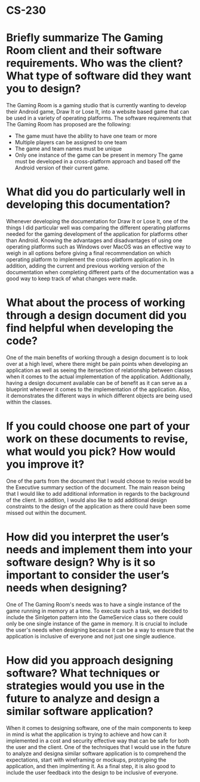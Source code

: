 # CS-230
# Briefly summarize The Gaming Room client and their software requirements. Who was the client? What type of software did they want you to design?
The Gaming Room is a gaming studio that is currently wanting to develop their Android game, Draw It or Lose It, into a website based game that can be used in a variety of operating platforms. The software requirements that The Gaming Room has proposed are the following:
- The game must have the ability to have one team or more
- Multiple players can be assigned to one team
- The game and team names must be unique
- Only one instance of the game can be present in memory
The game must be developed in a cross-platform approach and based off the Android version of their current game.
# What did you do particularly well in developing this documentation?
Whenever developing the documentation for Draw It or Lose It, one of the things I did particular well was comparing the different operating platforms needed for the gaming development of the application for platforms other than Android. Knowing the advantages and disadvantages of using one operating platforms such as Windows over MacOS was an effective way to weigh in all options before giving a final recommendation on which operating platform to implement the cross-platform application in. In addition, adding the current and previous working version of the documentation when completing different parts of the documentation was a good way to keep track of what changes were made. 
# What about the process of working through a design document did you find helpful when developing the code?
One of the main benefits of working through a design document is to look over at a high level, where there might be pain points when developing an application as well as seeing the itersection of relationship between classes when it comes to the actual implementation of the application. Additionally, having a design document available can be of benefit as it can serve as a blueprint whenever it comes to the implementation of the application. Also, it demonstrates the different ways in which different objects are being used within the classes. 
# If you could choose one part of your work on these documents to revise, what would you pick? How would you improve it?
One of the parts from the document that I would choose to revise would be the Executive summary section of the document. The main reason being that I would like to add additional information in regards to the background of the client. In addition, I would also like to add additional design constraints to the design of the application as there could have been some missed out within the document. 
# How did you interpret the user’s needs and implement them into your software design? Why is it so important to consider the user’s needs when designing?
One of The Gaming Room's needs was to have a single instance of the game running in memory at a time. To execute such a task, we decided to include the Sinlgeton pattern into the GameService class so there could only be one single instance of the game in memory. It is crucial to include the user's needs when designing because it can be a way to ensure that the application is inclusive of everyone and not just one single audience. 
# How did you approach designing software? What techniques or strategies would you use in the future to analyze and design a similar software application?
When it comes to designing software, one of the main components to keep in mind is what the application is trying to achieve and how can it implemented in a cost and security effective way that can be safe for both the user and the client. One of the techniques that I would use in the future to analyze and designa similar software application is to comprehend the expectations, start with wireframing or mockups, prototyping the application, and then implmenting it. As a final step, it is also good to include the user feedback into the design to be inclusive of everyone. 
